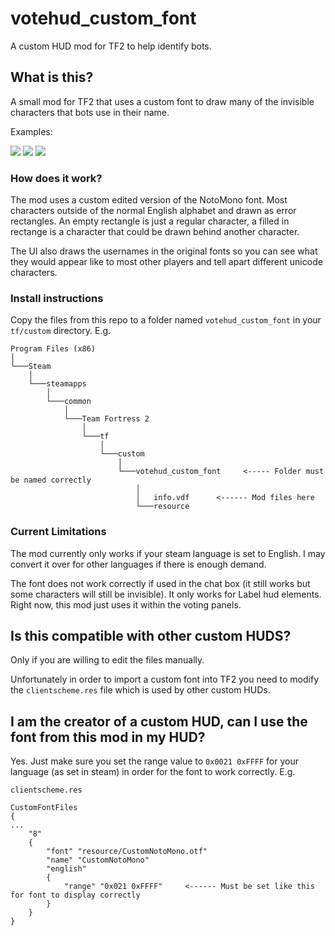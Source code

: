 # votehud_custom_font

A custom HUD mod for TF2 to help identify bots. 

## What is this?

A small mod for TF2 that uses a custom font to draw many of the invisible characters that bots use in their name. 

Examples:
 
![](https://i.imgur.com/dQJRIMt.png)    ![](https://i.imgur.com/o2rLbub.png)   ![](https://i.imgur.com/aSfubar.png) 


### How does it work?

The mod uses a custom edited version of the NotoMono font. Most characters outside of the normal English alphabet and drawn as error rectangles.
An empty rectangle is just a regular character, a filled in rectange is a character that could be drawn behind another character.

The UI also draws the usernames in the original fonts so you can see what they would appear like to most other players and tell apart different unicode characters. 


### Install instructions

Copy the files from this repo to a folder named `votehud_custom_font` in your `tf/custom` directory. E.g.

```
Program Files (x86)
│
└───Steam
    │
    └───steamapps
        │
        └───common
            │
            └───Team Fortress 2
                │
                └───tf
                    │
                    └───custom
                        │
                        └───votehud_custom_font     <----- Folder must be named correctly
                            │
                            │   info.vdf      <------ Mod files here
                            └───resource
```

### Current Limitations

The mod currently only works if your steam language is set to English. I may convert it over for other languages if there is enough demand. 

The font does not work correctly if used in the chat box (it still works but some characters will still be invisible).  It only works for Label hud elements. 
Right now, this mod just uses it within the voting panels. 


## Is this compatible with other custom HUDS?

Only if you are willing to edit the files manually. 

Unfortunately in order to import a custom font into TF2 you need to modify the `clientscheme.res` file 
which is used by other custom HUDs. 

## I am the creator of a custom HUD, can I use the font from this mod in my HUD?

Yes. Just make sure you set the range value to `0x0021 0xFFFF` for your language (as set in steam) in order for the font to work correctly. E.g.

``` 
clientscheme.res

CustomFontFiles
{
...
	"8" 
	{
		"font" "resource/CustomNotoMono.otf"
		"name" "CustomNotoMono"
		"english" 
		{
			"range" "0x021 0xFFFF"     <------ Must be set like this for font to display correctly
		}
	}
}
```

